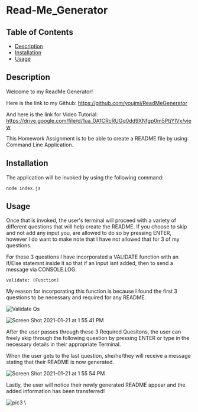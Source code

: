 # Read-Me_Generator



## Table of Contents

  * [Description](#description)
  * [Installation](#installation)
  * [Usage](#usage)

 

## Description
Welcome to my ReadMe Generator!

Here is the link to my Github: https://github.com/youjmi/ReadMeGenerator

And here is the link for Video Tutorial: https://drive.google.com/file/d/1ua_0A1CRcRUGq0dd9XNfgp0m5PtjYIVx/view


This Homework Assignment is to be able to create a README file by using Command Line Application. 

## Installation

The application will be invoked by using the following command:

```
node index.js
```

## Usage

Once that is invoked, the user's terminal will proceed with a variety of different questions that will help create the README. If you choose to skip and not add any input you, are allowed to do so by pressing ENTER, however I do want to make note that I have not allowed that for 3 of my questions. 

For these 3 questions I have incorporated a VALIDATE function with an If/Else statemnt inside it so that if an input isnt added, then to send a message via CONSOLE.LOG. 

```
validate: (Function)
```

My reason for incorporating this function is because I found the first 3 questions to be necessary and required for any README. 

![Validate Qs](https://user-images.githubusercontent.com/73494581/105398236-1b1b8880-5bf0-11eb-8a28-87faa223999a.png)

![Screen Shot 2021-01-21 at 1 55 41 PM](https://user-images.githubusercontent.com/73494581/105398479-69308c00-5bf0-11eb-9e9d-64427a16e502.png)

After the user passes through these 3 Required Quesitons, the user can freely skip through the following question by pressing ENTER or type in the necessary details in their appropriate Terminal.

When the user gets to the last question, she/he/they will receive a message stating that their README is now generated. 

![Screen Shot 2021-01-21 at 1 55 54 PM](https://user-images.githubusercontent.com/73494581/105398478-69308c00-5bf0-11eb-81ab-f8fd8b6fd4c9.png)

Lastly, the user will notice their newly generated README appear  and the added information has been transferred!

![pic3](https://user-images.githubusercontent.com/73494581/105398230-18b92e80-5bf0-11eb-80f9-97cc904714f8.png)
\